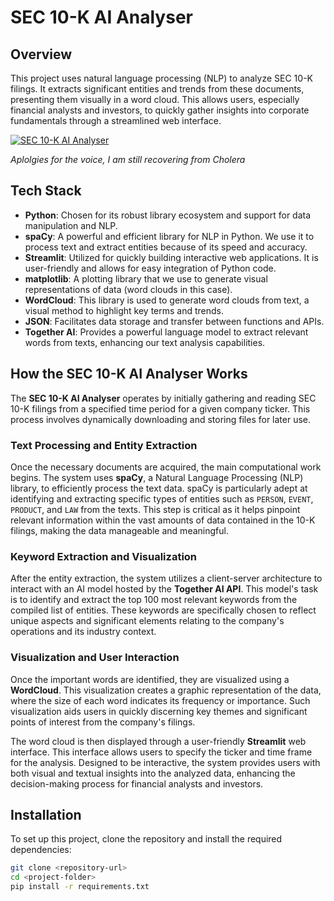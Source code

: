 # SEC 10-K AI Analyser

## Overview
This project uses natural language processing (NLP) to analyze SEC 10-K filings. It extracts significant entities and trends from these documents, presenting them visually in a word cloud. This allows users, especially financial analysts and investors, to quickly gather insights into corporate fundamentals through a streamlined web interface.

[![SEC 10-K AI Analyser](http://img.youtube.com/vi/ipBqIKT9fzc/0.jpg)](http://www.youtube.com/watch?v=ipBqIKT9fzc "SEC 10-K AI Analyser")

*Aplolgies for the voice, I am still recovering from Cholera*

## Tech Stack

- **Python**: Chosen for its robust library ecosystem and support for data manipulation and NLP.
- **spaCy**: A powerful and efficient library for NLP in Python. We use it to process text and extract entities because of its speed and accuracy.
- **Streamlit**: Utilized for quickly building interactive web applications. It is user-friendly and allows for easy integration of Python code.
- **matplotlib**: A plotting library that we use to generate visual representations of data (word clouds in this case).
- **WordCloud**: This library is used to generate word clouds from text, a visual method to highlight key terms and trends.
- **JSON**: Facilitates data storage and transfer between functions and APIs.
- **Together AI**: Provides a powerful language model to extract relevant words from texts, enhancing our text analysis capabilities.


## How the SEC 10-K AI Analyser Works

The **SEC 10-K AI Analyser** operates by initially gathering and reading SEC 10-K filings from a specified time period for a given company ticker. This process involves dynamically downloading and storing files for later use.

### Text Processing and Entity Extraction

Once the necessary documents are acquired, the main computational work begins. The system uses **spaCy**, a Natural Language Processing (NLP) library, to efficiently process the text data. spaCy is particularly adept at identifying and extracting specific types of entities such as `PERSON`, `EVENT`, `PRODUCT`, and `LAW` from the texts. This step is critical as it helps pinpoint relevant information within the vast amounts of data contained in the 10-K filings, making the data manageable and meaningful.

### Keyword Extraction and Visualization

After the entity extraction, the system utilizes a client-server architecture to interact with an AI model hosted by the **Together AI API**. This model's task is to identify and extract the top 100 most relevant keywords from the compiled list of entities. These keywords are specifically chosen to reflect unique aspects and significant elements relating to the company's operations and its industry context.

### Visualization and User Interaction

Once the important words are identified, they are visualized using a **WordCloud**. This visualization creates a graphic representation of the data, where the size of each word indicates its frequency or importance. Such visualization aids users in quickly discerning key themes and significant points of interest from the company's filings.

The word cloud is then displayed through a user-friendly **Streamlit** web interface. This interface allows users to specify the ticker and time frame for the analysis. Designed to be interactive, the system provides users with both visual and textual insights into the analyzed data, enhancing the decision-making process for financial analysts and investors.


## Installation

To set up this project, clone the repository and install the required dependencies:

```bash
git clone <repository-url>
cd <project-folder>
pip install -r requirements.txt
